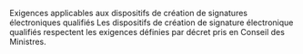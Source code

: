 Exigences applicables aux dispositifs de création de signatures électroniques qualifiés
Les dispositifs de création de signature électronique qualifiés respectent les exigences définies par décret pris en Conseil des Ministres.